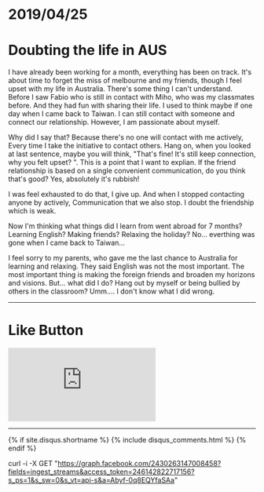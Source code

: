 # 2019/04/25
# Doubting the life in AUS

I have already been working for a month, everything has been on track.
It's about time to forget the miss of melbourne and my friends, though I feel upset with my life in Australia. There's some thing I can't understand. Before I saw Fabio who is still in contact with Miho, who was my classmates before. And they had fun with sharing their life. I used to think maybe if one day when I came back to Taiwan. I can still contact with someone and connect our relationship. However, I am passionate about myself. 

Why did I say that? Because there's no one will contact with me actively, Every time I take the initiative to contact others. Hang on, when you looked at last sentence, maybe you will think, "That's fine! It's still keep connection, why you felt upset? ". This is a point that I want to explian. If the friend relationship is based on a single convenient communication, do you think that's good? Yes, absolutely it's rubbish! 

I was feel exhausted to do that, I give up. And when I stopped contacting anyone by actively, Communication that we also stop. I doubt the friendship which is weak. 

Now I'm thinking what things did I learn from went abroad for 7 months? Learning English? Making friends? Relaxing the holiday? No... everthing was gone when I came back to Taiwan...

I feel sorry to my parents, who gave me the last chance to Australia for learning and relaxing. They said English was not the most important. The most important thing is making the foreign friends and broaden my horizons and visions. But... what did I do? Hang out by myself or being bullied by others in the classroom? Umm.... I don't know what I did wrong.


* * *

# Like Button

<iframe class="lc-margin-top-64 lc-margin-bottom-32 lc-mobile" data-v-b66e9a5a="" frameborder="0" src="https://button.like.co/in/embed/s9443112/button"> </iframe>

* * *

{% if site.disqus.shortname %}
  {% include disqus_comments.html %}
{% endif %}

curl -i -X GET "https://graph.facebook.com/2430263147008458?fields=ingest_streams&access_token=246142822717156?s_ps=1&s_sw=0&s_vt=api-s&a=Abyf-0q8EQYfaSAa"
